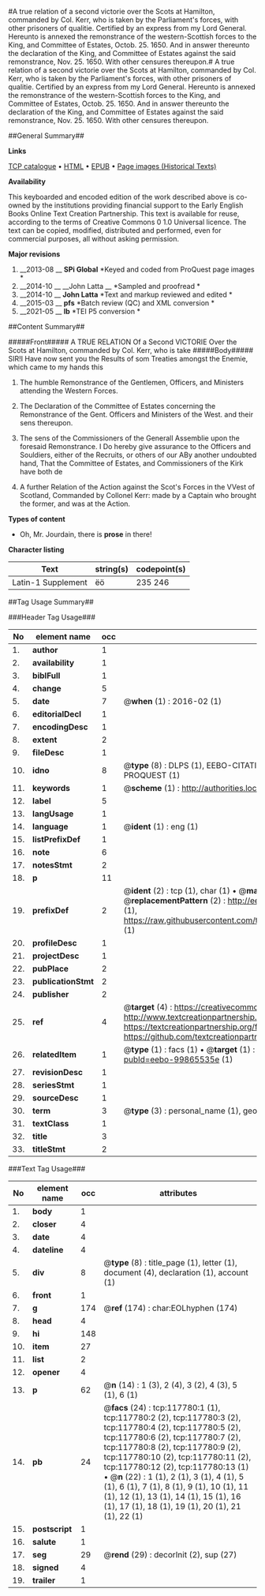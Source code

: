 #A true relation of a second victorie over the Scots at Hamilton, commanded by Col. Kerr, who is taken by the Parliament's forces, with other prisoners of qualitie. Certified by an express from my Lord General. Hereunto is annexed the remonstrance of the western-Scottish forces to the King, and Committee of Estates, Octob. 25. 1650. And in answer thereunto the declaration of the King, and Committee of Estates against the said remonstrance, Nov. 25. 1650. With other censures thereupon.#
A true relation of a second victorie over the Scots at Hamilton, commanded by Col. Kerr, who is taken by the Parliament's forces, with other prisoners of qualitie. Certified by an express from my Lord General. Hereunto is annexed the remonstrance of the western-Scottish forces to the King, and Committee of Estates, Octob. 25. 1650. And in answer thereunto the declaration of the King, and Committee of Estates against the said remonstrance, Nov. 25. 1650. With other censures thereupon.

##General Summary##

**Links**

[TCP catalogue](http://www.ota.ox.ac.uk/tcp/)  • 
[HTML](http://tei.it.ox.ac.uk/tcp/Texts-HTML/free/A95/A95160.html)  • 
[EPUB](http://tei.it.ox.ac.uk/tcp/Texts-EPUB/free/A95/A95160.epub) • 
[Page images (Historical Texts)](https://historicaltexts.jisc.ac.uk/eebo-99865535e)

**Availability**

This keyboarded and encoded edition of the work described above is co-owned by the
    institutions providing financial support to the Early English Books Online Text Creation
    Partnership. This text is available for reuse, according to the terms of  Creative Commons 0 1.0 Universal
    licence. The text can be copied, modified, distributed and performed, even for commercial
    purposes, all without asking permission.

**Major revisions**

1. __2013-08 __ __SPi Global__ *Keyed and coded from ProQuest page images *
1. __2014-10 __ __John Latta __ *Sampled and proofread *
1. __2014-10 __ __John Latta__ *Text and markup reviewed and edited *
1. __2015-03 __ __pfs__ *Batch review (QC) and XML conversion *
1. __2021-05 __ __lb__ *TEI P5 conversion *

##Content Summary##

#####Front#####
A TRUE RELATION Of a Second VICTORIE Over the Scots at Hamilton, commanded by Col. Kerr, who is take
#####Body#####
SIR!I Have now sent you the Results of som Treaties amongst the Enemie, which came to my hands this 
1. The humble Remonstrance of the Gentlemen, Officers, and Ministers attending the Western Forces.

1. The Declaration of the Committee of Estates concerning the Remonstrance of the Gent. Officers and Ministers of the West. and their sens thereupon.

1. The sens of the Commissioners of the Generall Assemblie upon the foresaid Remonstrance.
I Do hereby give assurance to the Officers and Souldiers, either of the Recruits, or others of our ABy another undoubted hand, That the Committee of Estates, and Commissioners of the Kirk have both de
1. A further Relation of the Action against the Scot's Forces in the VVest of Scotland, Commanded by Collonel Kerr: made by a Captain who brought the former, and was at the Action.

**Types of content**

  * Oh, Mr. Jourdain, there is **prose** in there!

**Character listing**


|Text|string(s)|codepoint(s)|
|---|---|---|
|Latin-1 Supplement|ëö|235 246|

##Tag Usage Summary##

###Header Tag Usage###

|No|element name|occ|attributes|
|---|---|---|---|
|1.|__author__|1||
|2.|__availability__|1||
|3.|__biblFull__|1||
|4.|__change__|5||
|5.|__date__|7| @__when__ (1) : 2016-02 (1)|
|6.|__editorialDecl__|1||
|7.|__encodingDesc__|1||
|8.|__extent__|2||
|9.|__fileDesc__|1||
|10.|__idno__|8| @__type__ (8) : DLPS (1), EEBO-CITATION (1), VID (1), EEBO-PROQUEST (1), STC (3), PROQUEST (1)|
|11.|__keywords__|1| @__scheme__ (1) : http://authorities.loc.gov/ (1)|
|12.|__label__|5||
|13.|__langUsage__|1||
|14.|__language__|1| @__ident__ (1) : eng (1)|
|15.|__listPrefixDef__|1||
|16.|__note__|6||
|17.|__notesStmt__|2||
|18.|__p__|11||
|19.|__prefixDef__|2| @__ident__ (2) : tcp (1), char (1)  •  @__matchPattern__ (2) : ([0-9\-]+):([0-9IVX]+) (1), (.+) (1)  •  @__replacementPattern__ (2) : http://eebo.chadwyck.com/downloadtiff?vid=$1&page=$2 (1), https://raw.githubusercontent.com/textcreationpartnership/Texts/master/tcpchars.xml#$1 (1)|
|20.|__profileDesc__|1||
|21.|__projectDesc__|1||
|22.|__pubPlace__|2||
|23.|__publicationStmt__|2||
|24.|__publisher__|2||
|25.|__ref__|4| @__target__ (4) : https://creativecommons.org/publicdomain/zero/1.0/ (1), http://www.textcreationpartnership.org/docs/. (1), https://textcreationpartnership.org/faq/#faq05 (1), https://github.com/textcreationpartnership (1)|
|26.|__relatedItem__|1| @__type__ (1) : facs (1)  •  @__target__ (1) : https://data.historicaltexts.jisc.ac.uk/view?pubId=eebo-99865535e (1)|
|27.|__revisionDesc__|1||
|28.|__seriesStmt__|1||
|29.|__sourceDesc__|1||
|30.|__term__|3| @__type__ (3) : personal_name (1), geographic_name (2)|
|31.|__textClass__|1||
|32.|__title__|3||
|33.|__titleStmt__|2||


###Text Tag Usage###

|No|element name|occ|attributes|
|---|---|---|---|
|1.|__body__|1||
|2.|__closer__|4||
|3.|__date__|4||
|4.|__dateline__|4||
|5.|__div__|8| @__type__ (8) : title_page (1), letter (1), document (4), declaration (1), account (1)|
|6.|__front__|1||
|7.|__g__|174| @__ref__ (174) : char:EOLhyphen (174)|
|8.|__head__|4||
|9.|__hi__|148||
|10.|__item__|27||
|11.|__list__|2||
|12.|__opener__|4||
|13.|__p__|62| @__n__ (14) : 1 (3), 2 (4), 3 (2), 4 (3), 5 (1), 6 (1)|
|14.|__pb__|24| @__facs__ (24) : tcp:117780:1 (1), tcp:117780:2 (2), tcp:117780:3 (2), tcp:117780:4 (2), tcp:117780:5 (2), tcp:117780:6 (2), tcp:117780:7 (2), tcp:117780:8 (2), tcp:117780:9 (2), tcp:117780:10 (2), tcp:117780:11 (2), tcp:117780:12 (2), tcp:117780:13 (1)  •  @__n__ (22) : 1 (1), 2 (1), 3 (1), 4 (1), 5 (1), 6 (1), 7 (1), 8 (1), 9 (1), 10 (1), 11 (1), 12 (1), 13 (1), 14 (1), 15 (1), 16 (1), 17 (1), 18 (1), 19 (1), 20 (1), 21 (1), 22 (1)|
|15.|__postscript__|1||
|16.|__salute__|1||
|17.|__seg__|29| @__rend__ (29) : decorInit (2), sup (27)|
|18.|__signed__|4||
|19.|__trailer__|1||
